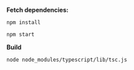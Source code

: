 **Fetch dependencies:**
```
npm install
```
```
npm start
```

**Build**
```
node node_modules/typescript/lib/tsc.js
```
